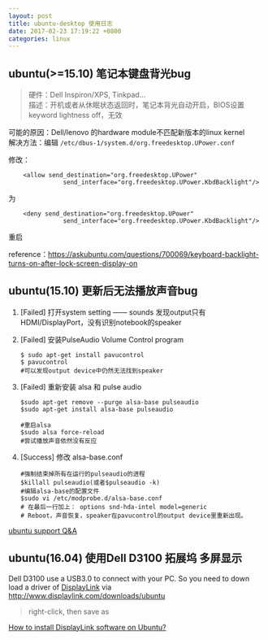 ```yaml
---
layout: post
title: ubuntu-desktop 使用日志
date: 2017-02-23 17:19:22 +0800
categories: linux
---
```

## ubuntu(>=15.10) 笔记本键盘背光bug

> 硬件：Dell Inspiron/XPS, Tinkpad…  
描述：开机或者从休眠状态返回时，笔记本背光自动开启，BIOS设置keyword lightness off，无效  
  
可能的原因：Dell/lenovo 的hardware module不匹配新版本的linux kernel  
解决方法：编辑 `/etc/dbus-1/system.d/org.freedesktop.UPower.conf`
  
修改：

```
    <allow send_destination="org.freedesktop.UPower"
               send_interface="org.freedesktop.UPower.KbdBacklight"/>
```

为

```
    <deny send_destination="org.freedesktop.UPower"
               send_interface="org.freedesktop.UPower.KbdBacklight"/>
```
                              
重启

reference：https://askubuntu.com/questions/700069/keyboard-backlight-turns-on-after-lock-screen-display-on

## ubuntu(15.10) 更新后无法播放声音bug

1. [Failed] 打开system setting —— sounds
    发现output只有HDMI/DisplayPort，没有识别notebook的speaker
2. [Failed] 安装PulseAudio Volume Control program
       
    ```
    $ sudo apt-get install pavucontrol
    $ pavucontrol
    #可以发现output device中仍然无法找到speaker
    ```

3. [Failed] 重新安装 alsa 和 pulse audio
    
    ``` 
    $sudo apt-get remove --purge alsa-base pulseaudio
    $sudo apt-get install alsa-base pulseaudio
    
    #重启alsa
    $sudo alsa force-reload
    #尝试播放声音依然没有反应
    ```

4. [Success] 修改 alsa-base.conf

    ```
    #强制结束掉所有在运行的pulseaudio的进程
    $killall pulseaudio(或者$pulseaudio -k)
    #编辑alsa-base的配置文件
    $sudo vi /etc/modprobe.d/alsa-base.conf
    # 在最后一行加上： options snd-hda-intel model=generic
    # Reboot，声音恢复，speaker在pavucontrol的output device里重新出现。
    ```              

[ubuntu support Q&A](https://help.ubuntu.com/community/SoundTroubleshootingProcedure)

## ubuntu(16.04) 使用Dell D3100 拓展坞 多屏显示

Dell D3100 use a USB3.0 to connect with your PC.
So you need to down load a driver of [DisplayLink](http://www.displaylink.com/products/universal-docking-stations) via http://www.displaylink.com/downloads/ubuntu

> right-click, then save as

[How to install DisplayLink software on Ubuntu?](http://support.displaylink.com/knowledgebase/articles/684649-how-to-install-displaylink-software-on-ubuntu)


